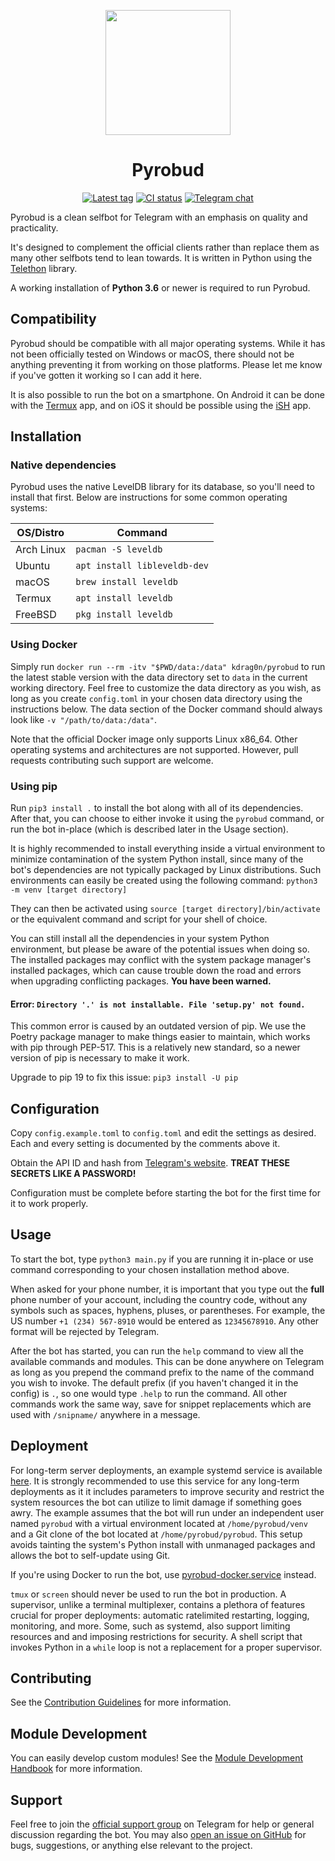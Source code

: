 <p align="center">
    <img width="200" height="200" src="https://raw.githubusercontent.com/kdrag0n/pyrobud/master/assets/logo.png">
</p>

<h1 align="center">Pyrobud</h1>

<p align="center">
    <a href="https://github.com/kdrag0n/pyrobud/releases"><img src="https://img.shields.io/github/v/tag/kdrag0n/pyrobud?sort=semver" alt="Latest tag"></a>
    <a href="https://github.com/kdrag0n/pyrobud/actions?query=workflow%3A%22Build+%26+publish+bleeding-edge+Docker+image%22"><img src="https://img.shields.io/github/workflow/status/kdrag0n/pyrobud/Build%20%26%20publish%20bleeding-edge%20Docker%20image" alt="CI status"></a>
    <a href="https://t.me/pyrobud"><img src="https://img.shields.io/badge/chat-on%20telegram-blueviolet" alt="Telegram chat"></a>
</p>

Pyrobud is a clean selfbot for Telegram with an emphasis on quality and
practicality.

It's designed to complement the official clients rather than replace them as
many other selfbots tend to lean towards. It is written in Python using
the [Telethon](https://github.com/LonamiWebs/Telethon) library.

A working installation of **Python 3.6** or newer is required to run Pyrobud.

## Compatibility

Pyrobud should be compatible with all major operating systems. While it has not
been officially tested on Windows or macOS, there should not be anything
preventing it from working on those platforms. Please let me know if you've
gotten it working so I can add it here.

It is also possible to run the bot on a smartphone. On Android it can be done
with the [Termux](https://wiki.termux.com/wiki/Main_Page) app, and on iOS it
should be possible using the [iSH](https://ish.app/) app.

## Installation

### Native dependencies

Pyrobud uses the native LevelDB library for its database, so you'll need to
install that first. Below are instructions for some common operating systems:

| OS/Distro    | Command                      |
| ------------ | ---------------------------- |
| Arch Linux   | `pacman -S leveldb`          |
| Ubuntu       | `apt install libleveldb-dev` |
| macOS        | `brew install leveldb`       |
| Termux       | `apt install leveldb`        |
| FreeBSD      | `pkg install leveldb`        |

### Using Docker

Simply run `docker run --rm -itv "$PWD/data:/data" kdrag0n/pyrobud` to run the
latest stable version with the data directory set to `data` in the current
working directory. Feel free to customize the data directory as you wish, as
long as you create `config.toml` in your chosen data directory using the
instructions below. The data section of the Docker command should always look
like `-v "/path/to/data:/data"`.

Note that the official Docker image only supports Linux x86_64. Other operating
systems and architectures are not supported. However, pull requests contributing
such support are welcome.

### Using pip

Run `pip3 install .` to install the bot along with all of its dependencies. After
that, you can choose to either invoke it using the `pyrobud` command, or run the bot
in-place (which is described later in the Usage section).

It is highly recommended to install everything inside a virtual environment to
minimize contamination of the system Python install, since many of the bot's
dependencies are not typically packaged by Linux distributions. Such environments
can easily be created using the following command: `python3 -m venv [target directory]`

They can then be activated using `source [target directory]/bin/activate` or the
equivalent command and script for your shell of choice.

You can still install all the dependencies in your system Python environment,
but please be aware of the potential issues when doing so. The installed packages
may conflict with the system package manager's installed packages, which can
cause trouble down the road and errors when upgrading conflicting packages.
**You have been warned.**

#### Error: `Directory '.' is not installable. File 'setup.py' not found.`

This common error is caused by an outdated version of pip. We use the Poetry
package manager to make things easier to maintain, which works with pip through
PEP-517. This is a relatively new standard, so a newer version of pip is necessary
to make it work.

Upgrade to pip 19 to fix this issue: `pip3 install -U pip`

## Configuration

Copy `config.example.toml` to `config.toml` and edit the settings as desired.
Each and every setting is documented by the comments above it.

Obtain the API ID and hash from [Telegram's website](https://my.telegram.org/apps).
**TREAT THESE SECRETS LIKE A PASSWORD!**

Configuration must be complete before starting the bot for the first time for it
to work properly.

## Usage

To start the bot, type `python3 main.py` if you are running it in-place or use
command corresponding to your chosen installation method above.

When asked for your phone number, it is important that you type out the **full**
phone number of your account, including the country code, without any symbols
such as spaces, hyphens, pluses, or parentheses. For example, the US number
`+1 (234) 567-8910` would be entered as `12345678910`. Any other format will be
rejected by Telegram.

After the bot has started, you can run the `help` command to view all the
available commands and modules. This can be done anywhere on Telegram as long as
you prepend the command prefix to the name of the command you wish to invoke.
The default prefix (if you haven't changed it in the config) is `.`, so one
would type `.help` to run the command. All other commands work the same way,
save for snippet replacements which are used with `/snipname/` anywhere in a
message.

## Deployment

For long-term server deployments, an example systemd service is available
[here](https://github.com/kdrag0n/pyrobud/blob/master/systemd/pyrobud.service).
It is strongly recommended to use this service for any long-term deployments as
it it includes parameters to improve security and restrict the system resources
the bot can utilize to limit damage if something goes awry. The example assumes
that the bot will run under an independent user named `pyrobud` with a virtual
environment located at `/home/pyrobud/venv` and a Git clone of the bot located
at `/home/pyrobud/pyrobud`. This setup avoids tainting the system's Python install
with unmanaged packages and allows the bot to self-update using Git.

If you're using Docker to run the bot, use [pyrobud-docker.service](https://github.com/kdrag0n/pyrobud/blob/master/systemd/pyrobud-docker.service)
instead.

`tmux` or `screen` should never be used to run the bot in production. A supervisor,
unlike a terminal multiplexer, contains a plethora of features crucial for proper
deployments: automatic ratelimited restarting, logging, monitoring, and more. Some,
such as systemd, also support limiting resources and and imposing restrictions for
security. A shell script that invokes Python in a `while` loop is not a replacement
for a proper supervisor.

## Contributing

See the [Contribution Guidelines](https://github.com/kdrag0n/pyrobud/blob/master/CONTRIBUTING.md)
for more information.

## Module Development

You can easily develop custom modules! See the
[Module Development Handbook](https://github.com/kdrag0n/pyrobud/blob/master/DEVELOPMENT.md)
for more information.

## Support

Feel free to join the [official support group](https://t.me/pyrobud) on Telegram
for help or general discussion regarding the bot. You may also
[open an issue on GitHub](https://github.com/pyrobud/pyrobud/issues) for bugs,
suggestions, or anything else relevant to the project.
